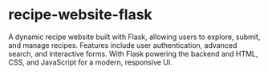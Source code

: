# recipe-website-flask
A dynamic recipe website built with Flask, allowing users to explore, submit, and manage recipes. Features include user authentication, advanced search, and interactive forms. With Flask powering the backend and HTML, CSS, and JavaScript for a modern, responsive UI.
